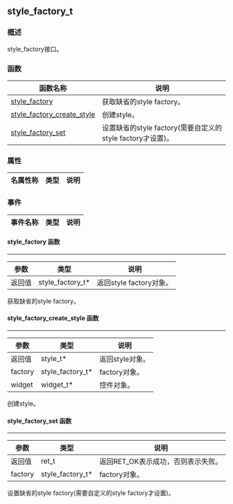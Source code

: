 ## style\_factory\_t
### 概述
 style_factory接口。

### 函数
<p id="style_factory_t_methods">

| 函数名称 | 说明 | 
| -------- | ------------ | 
| <a href="#style_factory_t_style_factory">style\_factory</a> |  获取缺省的style factory。 |
| <a href="#style_factory_t_style_factory_create_style">style\_factory\_create\_style</a> |  创建style。 |
| <a href="#style_factory_t_style_factory_set">style\_factory\_set</a> |  设置缺省的style factory(需要自定义的style factory才设置)。 |
### 属性
<p id="style_factory_t_properties">

| 名属性称 | 类型 | 说明 | 
| -------- | ----- | ------------ | 
### 事件
<p id="style_factory_t_events">

| 事件名称 | 类型  | 说明 | 
| -------- | ----- | ------- | 
#### style\_factory 函数
-----------------------

| 参数 | 类型 | 说明 |
| -------- | ----- | --------- |
| 返回值 | style\_factory\_t* | 返回style factory对象。 |
<p id="style_factory_t_style_factory"> 获取缺省的style factory。



#### style\_factory\_create\_style 函数
-----------------------

| 参数 | 类型 | 说明 |
| -------- | ----- | --------- |
| 返回值 | style\_t* | 返回style对象。 |
| factory | style\_factory\_t* | factory对象。 |
| widget | widget\_t* | 控件对象。 |
<p id="style_factory_t_style_factory_create_style"> 创建style。




#### style\_factory\_set 函数
-----------------------

| 参数 | 类型 | 说明 |
| -------- | ----- | --------- |
| 返回值 | ret\_t | 返回RET\_OK表示成功，否则表示失败。 |
| factory | style\_factory\_t* | factory对象。 |
<p id="style_factory_t_style_factory_set"> 设置缺省的style factory(需要自定义的style factory才设置)。




